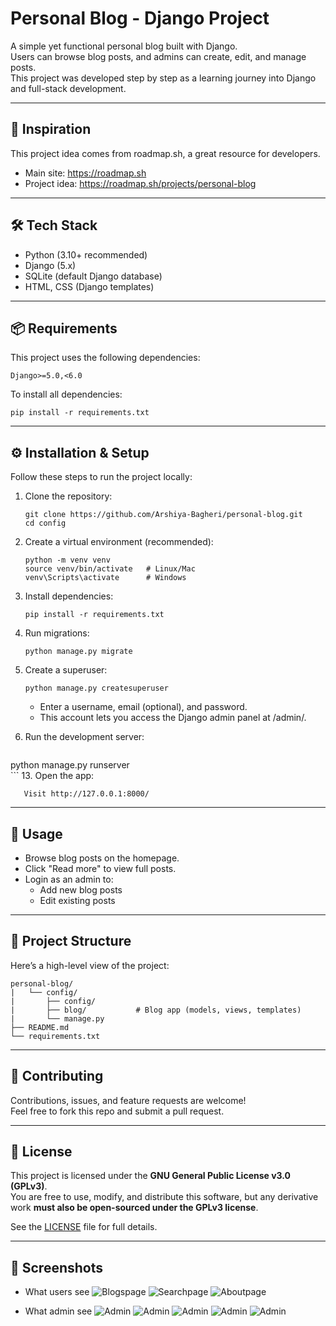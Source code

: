 # Personal Blog - Django Project

A simple yet functional personal blog built with Django.  
Users can browse blog posts, and admins can create, edit, and manage posts.  
This project was developed step by step as a learning journey into Django and full-stack development.

---

## 🚀 Inspiration

This project idea comes from roadmap.sh, a great resource for developers.  
- Main site: https://roadmap.sh  
- Project idea: https://roadmap.sh/projects/personal-blog  

---

## 🛠️ Tech Stack

- Python (3.10+ recommended)  
- Django (5.x)  
- SQLite (default Django database)  
- HTML, CSS (Django templates)  

---

## 📦 Requirements

This project uses the following dependencies:
```
Django>=5.0,<6.0  
```
To install all dependencies:
```
pip install -r requirements.txt  
```
---

## ⚙️ Installation & Setup

Follow these steps to run the project locally:

1. Clone the repository:
   ```
   git clone https://github.com/Arshiya-Bagheri/personal-blog.git  
   cd config
   ```
3. Create a virtual environment (recommended):
   ``` 
   python -m venv venv  
   source venv/bin/activate   # Linux/Mac  
   venv\Scripts\activate      # Windows  
   ```
5. Install dependencies:
   ```
   pip install -r requirements.txt  
   ```
7. Run migrations:
   ```
   python manage.py migrate  
   ```
9. Create a superuser:
    ```
   python manage.py createsuperuser
    ```
   - Enter a username, email (optional), and password.  
   - This account lets you access the Django admin panel at /admin/.  

11. Run the development server:
    ```
   python manage.py runserver  
    ```
13. Open the app: 
```
   Visit http://127.0.0.1:8000/  
```
---

## 📖 Usage

- Browse blog posts on the homepage.  
- Click "Read more" to view full posts.  
- Login as an admin to:  
  - Add new blog posts  
  - Edit existing posts   

---

## 📂 Project Structure

Here’s a high-level view of the project:
```
personal-blog/  
|   └── config/ 
|       ├── config/ 
|       ├── blog/           # Blog app (models, views, templates)
|       └── manage.py             
├── README.md
└── requirements.txt  
```
---

## 🤝 Contributing

Contributions, issues, and feature requests are welcome!  
Feel free to fork this repo and submit a pull request.

---

## 📜 License

This project is licensed under the **GNU General Public License v3.0 (GPLv3)**.  
You are free to use, modify, and distribute this software, but any derivative work **must also be open-sourced under the GPLv3 license**.

See the [LICENSE](LICENSE) file for full details.


---

## 📸 Screenshots

- What users see 
  ![Blogspage](screenshots/blogs.png)
  ![Searchpage](screenshots/search.png)
  ![Aboutpage](screenshots/about.png)

- What admin see 
  ![Admin](screenshots/admin_blogs.png)
  ![Admin](screenshots/admin_add.png)
  ![Admin](screenshots/admin_update_blog.png)
  ![Admin](screenshots/admin_update_dashboard.png)
  ![Admin](screenshots/read_more.png)

